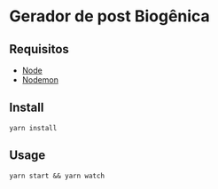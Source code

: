 # Gerador de post Biogênica

## Requisitos
- [Node](https://nodejs.org)
- [Nodemon](https://nodemon.io/)

## Install

 ```
yarn install
```

## Usage

 ```
yarn start && yarn watch
```